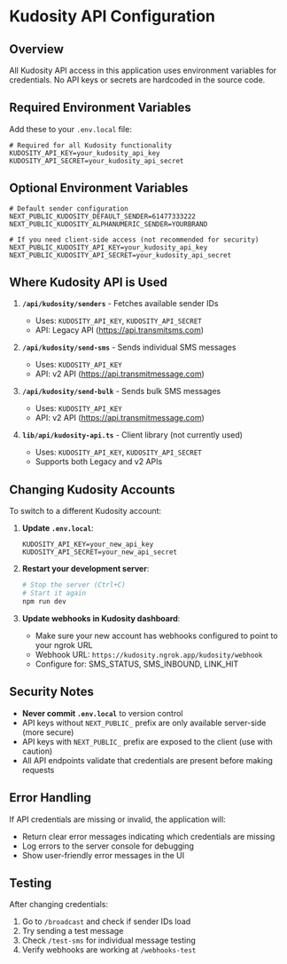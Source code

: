 # Kudosity API Configuration

## Overview
All Kudosity API access in this application uses environment variables for credentials. No API keys or secrets are hardcoded in the source code.

## Required Environment Variables

Add these to your `.env.local` file:

```env
# Required for all Kudosity functionality
KUDOSITY_API_KEY=your_kudosity_api_key
KUDOSITY_API_SECRET=your_kudosity_api_secret
```

## Optional Environment Variables

```env
# Default sender configuration
NEXT_PUBLIC_KUDOSITY_DEFAULT_SENDER=61477333222
NEXT_PUBLIC_KUDOSITY_ALPHANUMERIC_SENDER=YOURBRAND

# If you need client-side access (not recommended for security)
NEXT_PUBLIC_KUDOSITY_API_KEY=your_kudosity_api_key
NEXT_PUBLIC_KUDOSITY_API_SECRET=your_kudosity_api_secret
```

## Where Kudosity API is Used

1. **`/api/kudosity/senders`** - Fetches available sender IDs
   - Uses: `KUDOSITY_API_KEY`, `KUDOSITY_API_SECRET`
   - API: Legacy API (https://api.transmitsms.com)

2. **`/api/kudosity/send-sms`** - Sends individual SMS messages
   - Uses: `KUDOSITY_API_KEY`
   - API: v2 API (https://api.transmitmessage.com)

3. **`/api/kudosity/send-bulk`** - Sends bulk SMS messages
   - Uses: `KUDOSITY_API_KEY`
   - API: v2 API (https://api.transmitmessage.com)

4. **`lib/api/kudosity-api.ts`** - Client library (not currently used)
   - Uses: `KUDOSITY_API_KEY`, `KUDOSITY_API_SECRET`
   - Supports both Legacy and v2 APIs

## Changing Kudosity Accounts

To switch to a different Kudosity account:

1. **Update `.env.local`**:
   ```env
   KUDOSITY_API_KEY=your_new_api_key
   KUDOSITY_API_SECRET=your_new_api_secret
   ```

2. **Restart your development server**:
   ```bash
   # Stop the server (Ctrl+C)
   # Start it again
   npm run dev
   ```

3. **Update webhooks in Kudosity dashboard**:
   - Make sure your new account has webhooks configured to point to your ngrok URL
   - Webhook URL: `https://kudosity.ngrok.app/kudosity/webhook`
   - Configure for: SMS_STATUS, SMS_INBOUND, LINK_HIT

## Security Notes

- **Never commit `.env.local`** to version control
- API keys without `NEXT_PUBLIC_` prefix are only available server-side (more secure)
- API keys with `NEXT_PUBLIC_` prefix are exposed to the client (use with caution)
- All API endpoints validate that credentials are present before making requests

## Error Handling

If API credentials are missing or invalid, the application will:
- Return clear error messages indicating which credentials are missing
- Log errors to the server console for debugging
- Show user-friendly error messages in the UI

## Testing

After changing credentials:
1. Go to `/broadcast` and check if sender IDs load
2. Try sending a test message
3. Check `/test-sms` for individual message testing
4. Verify webhooks are working at `/webhooks-test`

